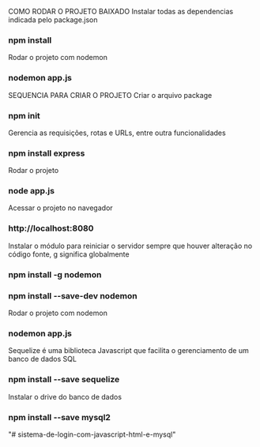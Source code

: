 COMO RODAR O PROJETO BAIXADO
Instalar todas as dependencias indicada pelo package.json

### npm install

Rodar o projeto com nodemon

### nodemon app.js

SEQUENCIA PARA CRIAR O PROJETO
Criar o arquivo package

### npm init

Gerencia as requisições, rotas e URLs, entre outra funcionalidades

### npm install express

Rodar o projeto

### node app.js

Acessar o projeto no navegador

### http://localhost:8080

Instalar o módulo para reiniciar o servidor sempre que houver alteração no código fonte, g significa globalmente

### npm install -g nodemon

### npm install --save-dev nodemon

Rodar o projeto com nodemon

### nodemon app.js

Sequelize é uma biblioteca Javascript que facilita o gerenciamento de um banco de dados SQL

### npm install --save sequelize

Instalar o drive do banco de dados

### npm install --save mysql2
"# sistema-de-login-com-javascript-html-e-mysql" 
